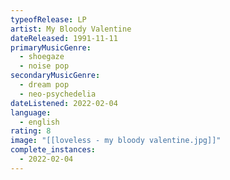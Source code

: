 ```yaml
---
typeofRelease: LP
artist: My Bloody Valentine
dateReleased: 1991-11-11
primaryMusicGenre:
  - shoegaze
  - noise pop
secondaryMusicGenre:
  - dream pop
  - neo-psychedelia
dateListened: 2022-02-04
language:
  - english
rating: 8
image: "[[loveless - my bloody valentine.jpg]]"
complete_instances:
  - 2022-02-04
---
```

